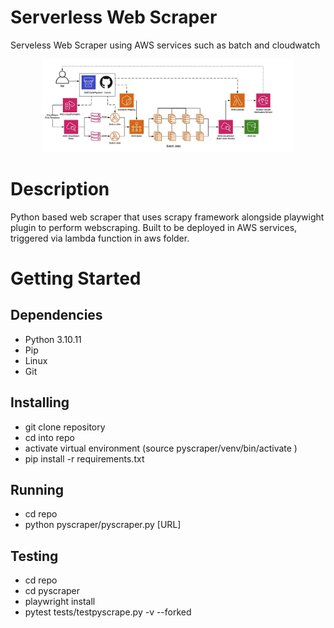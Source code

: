 # Serverless Web Scraper
Serveless Web Scraper using AWS services such as batch and cloudwatch

<div align="center">
    <img src="diagram_aws.jpg" width="400px"</img> 
</div>

# Description
Python based web scraper that uses scrapy framework alongside playwight plugin to perform webscraping.
Built to be deployed in AWS services, triggered via lambda function in aws folder.

# Getting Started
## Dependencies
- Python 3.10.11
- Pip
- Linux
- Git

## Installing
- git clone repository
- cd into repo
- activate virtual environment (source pyscraper/venv/bin/activate )
- pip install -r requirements.txt

## Running
- cd repo
- python pyscraper/pyscraper.py [URL]

## Testing
- cd repo
- cd pyscraper
- playwright install
- pytest tests/testpyscrape.py -v  --forked

